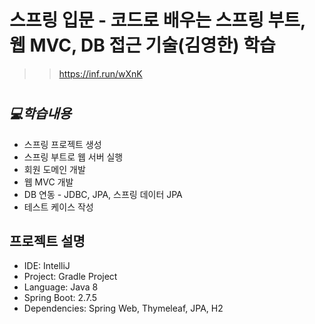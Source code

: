 # 스프링 입문 - 코드로 배우는 스프링 부트, 웹 MVC, DB 접근 기술(김영한) 학습
>> https://inf.run/wXnK

#
## _💻학습내용_

- 스프링 프로젝트 생성
- 스프링 부트로 웹 서버 실행
- 회원 도메인 개발
- 웹 MVC 개발
- DB 연동 - JDBC, JPA, 스프링 데이터 JPA
- 테스트 케이스 작성

## 프로젝트 설명
- IDE: IntelliJ
- Project: Gradle Project
- Language: Java 8
- Spring Boot: 2.7.5
- Dependencies: Spring Web, Thymeleaf, JPA, H2
